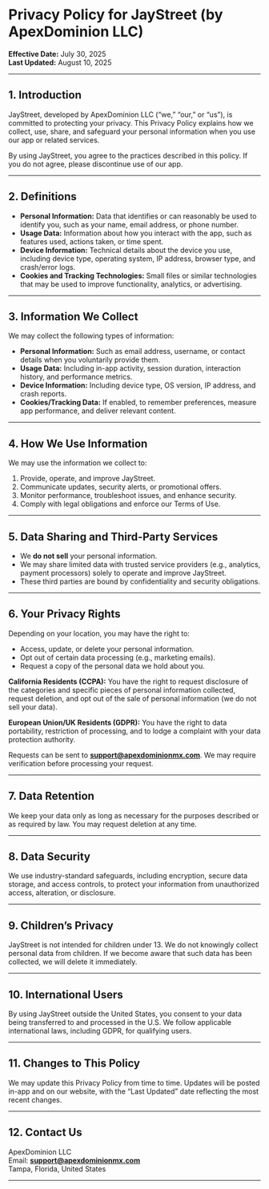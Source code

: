 # Privacy Policy for JayStreet (by ApexDominion LLC)  
**Effective Date:** July 30, 2025  
**Last Updated:** August 10, 2025  

---

## 1. Introduction  
JayStreet, developed by ApexDominion LLC (“we,” “our,” or “us”), is committed to protecting your privacy. This Privacy Policy explains how we collect, use, share, and safeguard your personal information when you use our app or related services.  

By using JayStreet, you agree to the practices described in this policy. If you do not agree, please discontinue use of our app.  

---

## 2. Definitions  
- **Personal Information:** Data that identifies or can reasonably be used to identify you, such as your name, email address, or phone number.  
- **Usage Data:** Information about how you interact with the app, such as features used, actions taken, or time spent.  
- **Device Information:** Technical details about the device you use, including device type, operating system, IP address, browser type, and crash/error logs.  
- **Cookies and Tracking Technologies:** Small files or similar technologies that may be used to improve functionality, analytics, or advertising.  

---

## 3. Information We Collect  
We may collect the following types of information:  

- **Personal Information:** Such as email address, username, or contact details when you voluntarily provide them.  
- **Usage Data:** Including in-app activity, session duration, interaction history, and performance metrics.  
- **Device Information:** Including device type, OS version, IP address, and crash reports.  
- **Cookies/Tracking Data:** If enabled, to remember preferences, measure app performance, and deliver relevant content.  

---

## 4. How We Use Information  
We may use the information we collect to:  
1. Provide, operate, and improve JayStreet.  
2. Communicate updates, security alerts, or promotional offers.  
3. Monitor performance, troubleshoot issues, and enhance security.  
4. Comply with legal obligations and enforce our Terms of Use.  

---

## 5. Data Sharing and Third-Party Services  
- We **do not sell** your personal information.  
- We may share limited data with trusted service providers (e.g., analytics, payment processors) solely to operate and improve JayStreet.  
- These third parties are bound by confidentiality and security obligations.  

---

## 6. Your Privacy Rights  
Depending on your location, you may have the right to:  
- Access, update, or delete your personal information.  
- Opt out of certain data processing (e.g., marketing emails).  
- Request a copy of the personal data we hold about you.  

**California Residents (CCPA):** You have the right to request disclosure of the categories and specific pieces of personal information collected, request deletion, and opt out of the sale of personal information (we do not sell your data).  

**European Union/UK Residents (GDPR):** You have the right to data portability, restriction of processing, and to lodge a complaint with your data protection authority.  

Requests can be sent to **support@apexdominionmx.com**. We may require verification before processing your request.  

---

## 7. Data Retention  
We keep your data only as long as necessary for the purposes described or as required by law. You may request deletion at any time.  

---

## 8. Data Security  
We use industry-standard safeguards, including encryption, secure data storage, and access controls, to protect your information from unauthorized access, alteration, or disclosure.  

---

## 9. Children’s Privacy  
JayStreet is not intended for children under 13. We do not knowingly collect personal data from children. If we become aware that such data has been collected, we will delete it immediately.  

---

## 10. International Users  
By using JayStreet outside the United States, you consent to your data being transferred to and processed in the U.S. We follow applicable international laws, including GDPR, for qualifying users.  

---

## 11. Changes to This Policy  
We may update this Privacy Policy from time to time. Updates will be posted in-app and on our website, with the “Last Updated” date reflecting the most recent changes.  

---

## 12. Contact Us  
ApexDominion LLC  
Email: **support@apexdominionmx.com**  
Tampa, Florida, United States  

---